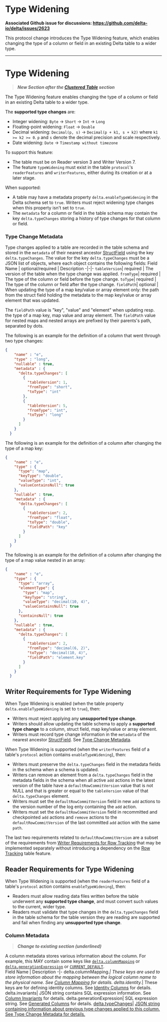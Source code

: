 # Type Widening
**Associated Github issue for discussions: https://github.com/delta-io/delta/issues/2623**

This protocol change introduces the Type Widening feature, which enables changing the type of a column or field in an existing Delta table to a wider type.

--------

# Type Widening
> ***New Section after the [Clustered Table](#clustered-table) section***

The Type Widening feature enables changing the type of a column or field in an existing Delta table
to a wider type.

The **supported type changes** are:
- Integer widening: `Byte` -> `Short` -> `Int` -> `Long`
- Floating-point widening: `Float` -> `Double`
- Decimal widening: `Decimal(p, s)` -> `Decimal(p + k1, s + k2)` where `k1 >= k2 >= 0`. `p` and `s` denote the decimal precision and scale respectively.
- Date widening: `Date` -> `Timestamp without timezone`

To support this feature:
- The table must be on Reader version 3 and Writer Version 7.
- The feature `typeWidening` must exist in the table `protocol`'s `readerFeatures` and `writerFeatures`, either during its creation or at a later stage.

When supported:
 - A table may have a metadata property `delta.enableTypeWidening` in the Delta schema set to `true`. Writers must reject widening type changes when this property isn't set to `true`.
 - The `metadata` for a column or field in the table schema may contain the key `delta.typeChanges` storing a history of type changes for that column or field.

### Type Change Metadata

Type changes applied to a table are recorded in the table schema and stored in the `metadata` of their nearest ancestor [StructField](#struct-field) using the key `delta.typeChanges`.
The value for the key `delta.typeChanges` must be a JSON list of objects, where each object contains the following fields:
Field Name | optional/required | Description
-|-|-
`tableVersion`| required | The version of the table when the type change was applied.
`fromType`| required | The type of the column or field before the type change.
`toType`| required | The type of the column or field after the type change.
`fieldPath`| optional | When updating the type of a map key/value or array element only: the path from the struct field holding the metadata to the map key/value or array element that was updated.

The `fieldPath` value is "key", "value" and "element"  when updating resp. the type of a map key, map value and array element.
The `fieldPath` value for nested maps and nested arrays are prefixed by their parents's path, separated by dots.

The following is an example for the definition of a column that went through two type changes:
```json
{
    "name" : "e",
    "type" : "long",
    "nullable" : true,
    "metadata" : { 
      "delta.typeChanges": [
        {
          "tableVersion": 1,
          "fromType": "short",
          "toType": "int"
        },
        {
          "tableVersion": 5,
          "fromType": "int",
          "toType": "long"
        }
      ]
    }
  }
```

The following is an example for the definition of a column after changing the type of a map key:
```json
{
    "name" : "e",
    "type" : {
      "type": "map",
      "keyType": "double",
      "valueType": "int",
      "valueContainsNull": true
    },
    "nullable" : true,
    "metadata" : { 
      "delta.typeChanges": [
        {
          "tableVersion": 2,
          "fromType": "float",
          "toType": "double",
          "fieldPath": "key"
        }
      ]
    }
  }
```

The following is an example for the definition of a column after changing the type of a map value nested in an array:
```json
{
    "name" : "e",
    "type" : {
      "type": "array",
      "elementType": {
        "type": "map",
        "keyType": "string",
        "valueType": "decimal(10, 4)",
        "valueContainsNull": true
      },
      "containsNull": true
    },
    "nullable" : true,
    "metadata" : { 
      "delta.typeChanges": [
        {
          "tableVersion": 2,
          "fromType": "decimal(6, 2)",
          "toType": "decimal(10, 4)",
          "fieldPath": "element.key"
        }
      ]
    }
  }
```

## Writer Requirements for Type Widening

When Type Widening is enabled (when the table property `delta.enableTypeWidening` is set to `true`), then:
- Writers must reject applying any **unsupported type change**.
- Writers should allow updating the table schema to apply a **supported type change** to a column, struct field, map key/value or array element.
- Writers must record type change information in the `metadata` of the nearest ancestor [StructField](#struct-field). See [Type Change Metadata](#type-change-metadata).

When Type Widening is supported (when the `writerFeatures` field of a table's `protocol` action contains `enableTypeWidening`), then:
- Writers must preserve the `delta.typeChanges` field in the metadata fields in the schema when a schema is updated.
- Writers can remove an element from a `delta.typeChanges` field in the metadata fields in the schema when all active `add` actions in the latest version of the table have a `defaultRowCommitVersion` value that is not NULL and that is greater or equal to the `tableVersion` value of that `delta.typeChanges` element.
- Writers must set the `defaultRowCommitVersion` field in new `add` actions to the version number of the log enty containing the `add` action.
- Writers must set the `defaultRowCommitVersion` field in recommitted and checkpointed `add` actions and `remove` actions to the `defaultRowCommitVersion` of the last committed `add` action with the same `path`.

The last two requirements related to `defaultRowCommitVersion` are a subset of the requirements from [Writer Requirements for Row Tracking](#writer-requirements-for-row-tracking) that may be implemented separately without introducing a dependency on the [Row Tracking](#row-tracking) table feature.

## Reader Requirements for Type Widening
When Type Widening is supported (when the `readerFeatures` field of a table's `protocol` action contains `enableTypeWidening`), then:
- Readers must allow reading data files written before the table underwent any **supported type change**, and must convert such values to the current, wider type.
- Readers must validate that type changes in the `delta.typeChanges` field in the table schema for the table version they are reading are supported and fail when finding any **unsupported type change**.

### Column Metadata
> ***Change to existing section (underlined)***

A column metadata stores various information about the column.
For example, this MAY contain some keys like [`delta.columnMapping`](#column-mapping) or [`delta.generationExpression`](#generated-columns) or [`CURRENT_DEFAULT`](#default-columns).  
Field Name | Description
-|-
delta.columnMapping.*| These keys are used to store information about the mapping between the logical column name to  the physical name. See [Column Mapping](#column-mapping) for details.
delta.identity.*| These keys are for defining identity columns. See [Identity Columns](#identity-columns) for details.
delta.invariants| JSON string contains SQL expression information. See [Column Invariants](#column-invariants) for details.
delta.generationExpression| SQL expression string. See [Generated Columns](#generated-columns) for details.
<ins>delta.typeChanges</ins>| <ins>JSON string containing information about previous type changes applied to this column. See [Type Change Metadata](#type-change-metadata) for details.</ins>
